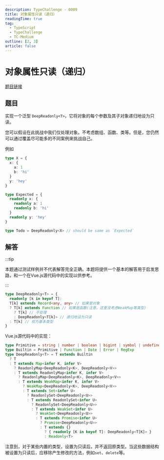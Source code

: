 ```yaml
---
description: TypeChallenge - 0009
title: 对象属性只读（递归）
readingTime: true
tag:
  - TypeScript
  - TypeChallenge
  - TC-Medium
outline: [2, 3]
article: false
---
```

<!-- THIS IS A TEMPLATE -->

# 对象属性只读（递归）
[题目链接](https://tsch.js.org/9)
## 题目

实现一个泛型 `DeepReadonly<T>`，它将对象的每个参数及其子对象递归地设为只读。

  您可以假设在此挑战中我们仅处理对象。不考虑数组、函数、类等。但是，您仍然可以通过覆盖尽可能多的不同案例来挑战自己。

  例如

  ```ts
  type X = {
    x: {
      a: 1
      b: 'hi'
    }
    y: 'hey'
  }

  type Expected = {
    readonly x: {
      readonly a: 1
      readonly b: 'hi'
    }
    readonly y: 'hey'
  }

  type Todo = DeepReadonly<X> // should be same as `Expected`
```
## 解答

:::tip

本题通过测试样例并不代表解答完全正确。本题将提供一个基本的解答用于启发思路，和一个在Vue.js源代码中的实现以供参考。

:::


```ts
type DeepReadonly<T> = {
  readonly [k in keyof T]: 
  T[k] extends Record<any, any> // 如果是对象
  ? T[k] extends Function // 如果是函数(注意，这里没考虑WeakMap等类型)
    ? T[k] // 不处理
    : DeepReadonly<T[k]> // 递归地设为只读
  : T[k] // 视为基本类型
}

```

Vue.js源代码中的实现：

```ts
type Primitive = string | number | boolean | bigint | symbol | undefined | null
type Builtin = Primitive | Function | Date | Error | RegExp
type DeepReadonly<T> = T extends Builtin
  ? T
  : T extends Map<infer K, infer V>
    ? ReadonlyMap<DeepReadonly<K>, DeepReadonly<V>>
    : T extends ReadonlyMap<infer K, infer V>
      ? ReadonlyMap<DeepReadonly<K>, DeepReadonly<V>>
      : T extends WeakMap<infer K, infer V>
        ? WeakMap<DeepReadonly<K>, DeepReadonly<V>>
        : T extends Set<infer U>
          ? ReadonlySet<DeepReadonly<U>>
          : T extends ReadonlySet<infer U>
            ? ReadonlySet<DeepReadonly<U>>
            : T extends WeakSet<infer U>
              ? WeakSet<DeepReadonly<U>>
              : T extends Promise<infer U>
                ? Promise<DeepReadonly<U>>
                : T extends {}
                  ? { readonly [K in keyof T]: DeepReadonly<T[K]> }
                  : Readonly<T>
```

注意到，对于某些内置的类型，设置为只读后，并不返回原类型。当这些数据结构被设置为只读后，应移除产生修改的方法，例如`set`、`delete`等。